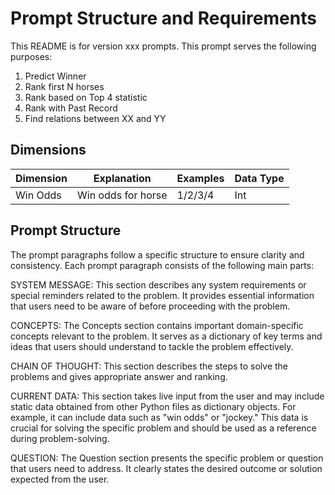 # Prompt Structure and Requirements
This README is for version xxx prompts. This prompt serves the following purposes:
1. Predict Winner
2. Rank first N horses
3. Rank based on Top 4 statistic
4. Rank with Past Record
5. Find relations between XX and YY

## Dimensions
| Dimension | Explanation | Examples | Data Type |
| --------- | ----------- | -------- | --------- |
| Win Odds  | Win odds for horse | 1/2/3/4 | Int |

## Prompt Structure
The prompt paragraphs follow a specific structure to ensure clarity and consistency. Each prompt paragraph consists of the following main parts:

SYSTEM MESSAGE: This section describes any system requirements or special reminders related to the problem. It provides essential information that users need to be aware of before proceeding with the problem.

CONCEPTS: The Concepts section contains important domain-specific concepts relevant to the problem. It serves as a dictionary of key terms and ideas that users should understand to tackle the problem effectively.

CHAIN OF THOUGHT: This section describes the steps to solve the problems and gives appropriate answer and ranking.

CURRENT DATA: This section takes live input from the user and may include static data obtained from other Python files as dictionary objects. For example, it can include data such as "win odds" or "jockey." This data is crucial for solving the specific problem and should be used as a reference during problem-solving.

QUESTION: The Question section presents the specific problem or question that users need to address. It clearly states the desired outcome or solution expected from the user.
